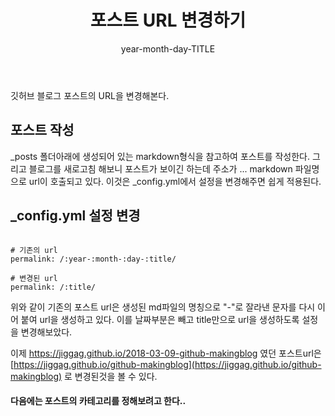 ﻿---
layout: post
published: true
title: 포스트 URL 변경하기
subtitle: year-month-day-TITLE
tags: [github,blog]
---

깃허브 블로그 포스트의 URL을 변경해본다.


## 포스트 작성

_posts 폴더아래에 생성되어 있는 markdown형식을 참고하여 포스트를 작성한다.
그리고 블로그를 새로고침 해보니 포스트가 보이긴 하는데 주소가 ...
markdown 파일명으로 url이 호출되고 있다.
이것은 _config.yml에서 설정을 변경해주면 쉽게 적용된다.


## _config.yml 설정 변경

```

# 기존의 url
permalink: /:year-:month-:day-:title/

# 변경된 url
permalink: /:title/

```

위와 같이 기존의 포스트 url은 생성된 md파일의 명칭으로 "-"로 잘라낸 문자를 다시 이어 붙여 url을 생성하고 있다.
이를 날짜부분은 빼고 title만으로 url을 생성하도록 설정을 변경해보았다.

이제 https://jiggag.github.io/2018-03-09-github-makingblog 였던 포스트url은 [https://jiggag.github.io/github-makingblog](https://jiggag.github.io/github-makingblog) 로 변경된것을 볼 수 있다.


#### 다음에는 포스트의 카테고리를 정해보려고 한다..

